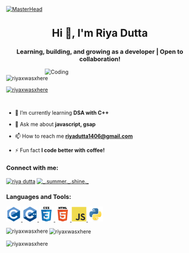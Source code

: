 [![MasterHead](https://i.pinimg.com/originals/41/7d/80/417d808a44607a7106e9d336b33ebadc.gif)](https://riyaxwasxhere.io)
<h1 align="center">Hi 👋, I'm Riya Dutta</h1>
<h3 align="center">Learning, building, and growing as a developer | Open to collaboration!</h3>
<img align="right" alt="Coding" width="400" src="https://encrypted-tbn0.gstatic.com/images?q=tbn:ANd9GcQ5VH5oZjVEizHTKIHC6kXXd7xc9gZHpMollQ&s">

<p align="left"> <img src="https://komarev.com/ghpvc/?username=riyaxwasxhere&label=Profile%20views&color=0e75b6&style=flat" alt="riyaxwasxhere" /> </p>

<p align="left"> <a href="https://github.com/ryo-ma/github-profile-trophy"><img src="https://github-profile-trophy.vercel.app/?username=riyaxwasxhere" alt="riyaxwasxhere" /></a> </p>

<p align="left"> <a href="https://twitter.com/" target="blank"><img src="https://img.shields.io/twitter/follow/?logo=twitter&style=for-the-badge" alt="" /></a> </p>

- 🌱 I’m currently learning **DSA with C++**

- 💬 Ask me about **javascript, gsap**

- 📫 How to reach me **riyadutta1406@gmail.com**

- ⚡ Fun fact **I code better with coffee!**

<h3 align="left">Connect with me:</h3>
<p align="left">
<a href="https://linkedin.com/in/riya dutta" target="blank"><img align="center" src="https://raw.githubusercontent.com/rahuldkjain/github-profile-readme-generator/master/src/images/icons/Social/linked-in-alt.svg" alt="riya dutta" height="30" width="40" /></a>
<a href="https://instagram.com/_.summer._.shine._" target="blank"><img align="center" src="https://raw.githubusercontent.com/rahuldkjain/github-profile-readme-generator/master/src/images/icons/Social/instagram.svg" alt="_.summer._.shine._" height="30" width="40" /></a>
</p>

<h3 align="left">Languages and Tools:</h3>
<p align="left"> <a href="https://www.cprogramming.com/" target="_blank" rel="noreferrer"> <img src="https://raw.githubusercontent.com/devicons/devicon/master/icons/c/c-original.svg" alt="c" width="40" height="40"/> </a> <a href="https://www.w3schools.com/cpp/" target="_blank" rel="noreferrer"> <img src="https://raw.githubusercontent.com/devicons/devicon/master/icons/cplusplus/cplusplus-original.svg" alt="cplusplus" width="40" height="40"/> </a> <a href="https://www.w3schools.com/css/" target="_blank" rel="noreferrer"> <img src="https://raw.githubusercontent.com/devicons/devicon/master/icons/css3/css3-original-wordmark.svg" alt="css3" width="40" height="40"/> </a> <a href="https://www.w3.org/html/" target="_blank" rel="noreferrer"> <img src="https://raw.githubusercontent.com/devicons/devicon/master/icons/html5/html5-original-wordmark.svg" alt="html5" width="40" height="40"/> </a> <a href="https://developer.mozilla.org/en-US/docs/Web/JavaScript" target="_blank" rel="noreferrer"> <img src="https://raw.githubusercontent.com/devicons/devicon/master/icons/javascript/javascript-original.svg" alt="javascript" width="40" height="40"/> </a> <a href="https://www.python.org" target="_blank" rel="noreferrer"> <img src="https://raw.githubusercontent.com/devicons/devicon/master/icons/python/python-original.svg" alt="python" width="40" height="40"/> </a> </p>

<p><img align="left" src="https://github-readme-stats.vercel.app/api/top-langs?username=riyaxwasxhere&show_icons=true&locale=en&layout=compact" alt="riyaxwasxhere" /></p>

<p>&nbsp;<img align="center" src="https://github-readme-stats.vercel.app/api?username=riyaxwasxhere&show_icons=true&locale=en" alt="riyaxwasxhere" /></p>

<p><img align="center" src="https://github-readme-streak-stats.herokuapp.com/?user=riyaxwasxhere&" alt="riyaxwasxhere" /></p>
